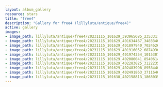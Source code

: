 ```yaml
---
layout: album_gallery
resource: stars
title: "free4"
description: "Gallery for free4 (lillyluta/antique/free4)"
active: gallery
images:
- image_path: lillyluta/antique/free4/20231115_101629_393965685_235331762706695_6656627805732939974_n.jpg
- image_path: lillyluta/antique/free4/20231115_101629_401634467_348334034404478_1166549862566819552_n.jpg
- image_path: lillyluta/antique/free4/20231115_101629_401897940_702462641864970_4414745297047608165_n.jpg
- image_path: lillyluta/antique/free4/20231115_101629_401916052_687493616480278_4365513923442539090_n.jpg
- image_path: lillyluta/antique/free4/20231115_101629_401974354_1015307442853061_3514782057384576452_n.jpg
- image_path: lillyluta/antique/free4/20231115_101629_402086041_854061463060246_2029822997215176344_n.jpg
- image_path: lillyluta/antique/free4/20231115_101629_402283825_312223571600728_5041169043010394051_n.jpg
- image_path: lillyluta/antique/free4/20231115_101629_402483998_895844008540556_4099326182753544586_n.jpg
- image_path: lillyluta/antique/free4/20231115_101629_402491863_371164615348753_315735076784820925_n.jpg
- image_path: lillyluta/antique/free4/20231115_101630_402158813_1868035323593102_2595722825196713580_n.jpg
---
```

